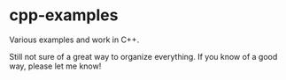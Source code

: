 # cpp-examples

Various examples and work in C++.

Still not sure of a great way to organize everything. If you know of a good way, please let me know!
